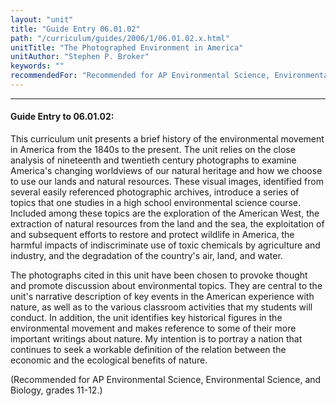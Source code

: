 ```yaml
---
layout: "unit"
title: "Guide Entry 06.01.02"
path: "/curriculum/guides/2006/1/06.01.02.x.html"
unitTitle: "The Photographed Environment in America"
unitAuthor: "Stephen P. Broker"
keywords: ""
recommendedFor: "Recommended for AP Environmental Science, Environmental Science, and Biology, grades 11-12."
---
```

<body>
<hr/>
<h4>
Guide Entry to 06.01.02:
</h4>
<p>
This curriculum unit presents a brief history of the environmental movement in America from the 1840s to the present. The unit relies on the close analysis of nineteenth and twentieth century photographs to examine America's changing worldviews of our natural heritage and how we choose to use our lands and natural resources. These visual images, identified from several easily referenced photographic archives, introduce a series of topics that one studies in a high school environmental science course. Included among these topics are the exploration of the American West, the extraction of natural resources from the land and the sea, the exploitation of and subsequent efforts to restore and protect wildlife in America, the harmful impacts of indiscriminate use of toxic chemicals by agriculture and industry, and the degradation of the country's air, land, and water.
</p>
<p>
The photographs cited in this unit have been chosen to provoke thought and promote discussion about environmental topics. They are central to the unit's narrative description of key events in the American experience with nature, as well as to the various classroom activities that my students will conduct. In addition, the unit identifies key historical figures in the environmental movement and makes reference to some of their more important writings about nature. My intention is to portray a nation that continues to seek a workable definition of the relation between the economic and the ecological benefits of nature.
</p>
<p>
(Recommended for AP Environmental Science, Environmental Science, and Biology, grades 11-12.)
</p>
</body>